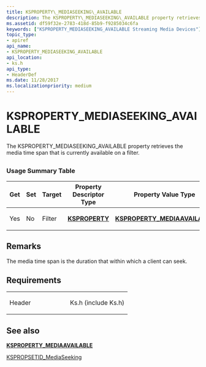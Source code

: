 ```yaml
---
title: KSPROPERTY\_MEDIASEEKING\_AVAILABLE
description: The KSPROPERTY\_MEDIASEEKING\_AVAILABLE property retrieves the media time span that is currently available on a filter.
ms.assetid: df59f32e-2783-418d-85b9-f9285034c6fa
keywords: ["KSPROPERTY_MEDIASEEKING_AVAILABLE Streaming Media Devices"]
topic_type:
- apiref
api_name:
- KSPROPERTY_MEDIASEEKING_AVAILABLE
api_location:
- ks.h
api_type:
- HeaderDef
ms.date: 11/28/2017
ms.localizationpriority: medium
---
```


# KSPROPERTY\_MEDIASEEKING\_AVAILABLE


The KSPROPERTY\_MEDIASEEKING\_AVAILABLE property retrieves the media time span that is currently available on a filter.

## <span id="ddk_ksproperty_mediaseeking_available_ks"></span><span id="DDK_KSPROPERTY_MEDIASEEKING_AVAILABLE_KS"></span>


### Usage Summary Table

<table>
<colgroup>
<col width="20%" />
<col width="20%" />
<col width="20%" />
<col width="20%" />
<col width="20%" />
</colgroup>
<thead>
<tr class="header">
<th>Get</th>
<th>Set</th>
<th>Target</th>
<th>Property Descriptor Type</th>
<th>Property Value Type</th>
</tr>
</thead>
<tbody>
<tr class="odd">
<td><p>Yes</p></td>
<td><p>No</p></td>
<td><p>Filter</p></td>
<td><p><a href="https://docs.microsoft.com/windows-hardware/drivers/ddi/ks/ns-ks-ksidentifier" data-raw-source="[&lt;strong&gt;KSPROPERTY&lt;/strong&gt;](/windows-hardware/drivers/ddi/ks/ns-ks-ksidentifier)"><strong>KSPROPERTY</strong></a></p></td>
<td><p><a href="https://docs.microsoft.com/windows-hardware/drivers/ddi/ks/ns-ks-ksproperty_mediaavailable" data-raw-source="[&lt;strong&gt;KSPROPERTY_MEDIAAVAILABLE&lt;/strong&gt;](/windows-hardware/drivers/ddi/ks/ns-ks-ksproperty_mediaavailable)"><strong>KSPROPERTY_MEDIAAVAILABLE</strong></a></p></td>
</tr>
</tbody>
</table>

 

Remarks
-------

The media time span is the duration that within which a client can seek.

Requirements
------------

<table>
<colgroup>
<col width="50%" />
<col width="50%" />
</colgroup>
<tbody>
<tr class="odd">
<td><p>Header</p></td>
<td>Ks.h (include Ks.h)</td>
</tr>
</tbody>
</table>

## See also


[**KSPROPERTY\_MEDIAAVAILABLE**](/windows-hardware/drivers/ddi/ks/ns-ks-ksproperty_mediaavailable)

[KSPROPSETID\_MediaSeeking](kspropsetid-mediaseeking.md)

 

